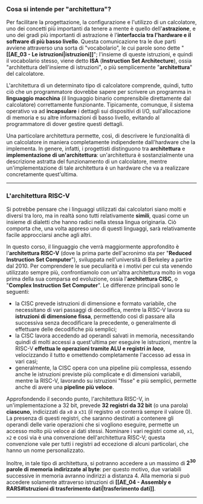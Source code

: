 ### Cosa si intende per "architettura"?

Per facilitare la progettazione, la configurazione e l'utilizzo di un calcolatore, uno dei concetti più importanti da tenere a mente è quello dell'**astrazione**, e uno dei gradi più importanti di astrazione è l'**interfaccia tra l'hardware e il software di più basso livello**. Questa comunicazione tra le due parti avviene attraverso una sorta di "vocabolario", le cui parole sono dette "**[[AE_03 - Le istruzioni|istruzioni]]**"; l'insieme di queste istruzioni, e quindi il vocabolario stesso, viene detto **ISA** (**Instruction Set Architecture**), ossia "architettura dell'insieme di istruzioni", o più semplicemente "**architettura**" del calcolatore.

L'architettura di un determinato tipo di calcolatore comprende, quindi, tutto ciò che un programmatore dovrebbe sapere per scrivere un programma in **linguaggio macchina** (il linguaggio binario comprensibile direttamente dal calcolatore) correttamente funzionante. Tipicamente, comunque, il sistema operativo va ad **incapsulare** i dettagli sui dispositivi di I/O, sull'allocazione di memoria e su altre informazioni di basso livello, evitando al programmatore di dover gestire questi dettagli.

Una particolare architettura permette, così, di descrivere le funzionalità di un calcolatore in maniera completamente indipendente dall'hardware che la implementa. In genere, infatti, i progettisti distinguono tra **architettura** e **implementazione di un'architettura**: un'architettura è sostanzialmente una descrizione astratta del funzionamento di un calcolatore, mentre un'implementazione di tale architettura è un hardware che va a realizzare concretamente quest'ultima.
___
### L'architettura RISC-V

Si potrebbe pensare che i linguaggi utilizzati dai calcolatori siano molti e diversi tra loro, ma in realtà sono tutti relativamente **simili**, quasi come un insieme di dialetti che hanno radici nella stessa lingua originaria. Ciò comporta che, una volta appreso uno di questi linguaggi, sarà relativamente facile approcciarsi anche agli altri.

In questo corso, il linguaggio che verrà maggiormente approfondito è l'**architettura RISC-V** (dove la prima parte dell'acronimo sta per "**Reduced Instruction Set Computer**"), sviluppata nell'università di Berkeley a partire dal 2010. Per comprendere le sue peculiarità e i motivi per cui sta venendo utilizzato sempre più, confrontiamolo con un'altra architettura molto in voga prima della sua comparsa ed evoluzione, ossia l'**architettura CISC**, o "**Complex Instruction Set Computer**". Le differenze principali sono le seguenti:
- la CISC prevede istruzioni di dimensione e formato variabile, che necessitano di vari passaggi di decodifica, mentre la RISC-V lavora su **istruzioni di dimensione fissa**, permettendo così di passare alla successiva senza decodificare la precedente, o generalmente di effettuare delle decodifiche più semplici;
- la CISC lavora accedendo ad operandi salvati in memoria, necessitando quindi di molti accessi a quest'ultima per eseguire le istruzioni, mentre la RISC-V **effettua le operazioni tramite ALU e registri *in loco***, velocizzando il tutto e omettendo completamente l'accesso ad essa in vari casi;
- generalmente, la CISC opera con una pipeline più complessa, essendo anche le istruzioni previste più complicate e di dimensioni variabili, mentre la RISC-V, lavorando su istruzioni "fisse" e più semplici, permette anche di avere una **pipeline più veloce**.

Approfondendo il secondo punto, l'architettura RISC-V, in un'implementazione a 32 bit, prevede **32 registri da 32 bit** (o una parola) **ciascuno**, indicizzati da `x0` a `x31` (il registro `x0` conterrà sempre il valore 0). La presenza di questi registri, che saranno destinati a contenere gli operandi delle varie operazioni che si vogliono eseguire, permette un accesso molto più veloce ai dati stessi. Nominare i vari registri come `x0`, `x1`, `x2` e così via è una convenzione dell'architettura RISC-V; questa convenzione vale per tutti i registri ad eccezione di alcuni particolari, che hanno un nome personalizzato.

Inoltre, in tale tipo di architettura, si potranno accedere a un massimo di **$2^{30}$ parole di memoria indirizzate al byte**: per questo motivo, due variabili successive in memoria avranno indirizzi a distanza 4. Alla memoria si può accedere solamente attraverso istruzioni di **[[AE_04 - Assembly e RARS#Istruzioni di trasferimento dati|trasferimento dati]]**.
___

